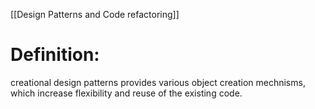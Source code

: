 [[Design Patterns and Code refactoring]]


# Definition:
creational design patterns provides various object creation mechnisms, which increase flexibility and reuse of the existing code.